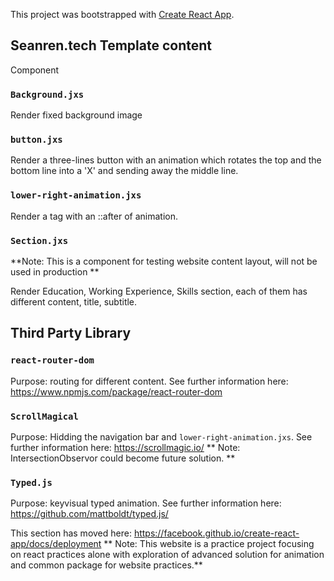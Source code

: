 This project was bootstrapped with [Create React App](https://github.com/facebook/create-react-app).

## Seanren.tech Template content

Component 

### `Background.jxs`

Render fixed background image 

### `button.jxs`

Render a three-lines button with an animation which rotates the top and the bottom line into a 'X' and sending away the middle line.  

### `lower-right-animation.jxs`
 
 Render a <a> tag with an ::after of animation.  

### `Section.jxs`

**Note: This is a component for testing website content layout, will not be used in production **

Render Education, Working Experience, Skills section, each of them has different content, title, subtitle. 

## Third Party Library


### `react-router-dom`

Purpose: routing for different content.
See further information here: https://www.npmjs.com/package/react-router-dom

### `ScrollMagical`

Purpose: Hidding the navigation bar and `lower-right-animation.jxs`. 
See further information here: https://scrollmagic.io/
** Note: IntersectionObservor could become future solution. **

### `Typed.js`

Purpose: keyvisual typed animation. 
See further information here: https://github.com/mattboldt/typed.js/


This section has moved here: https://facebook.github.io/create-react-app/docs/deployment
** Note: This website is a practice project focusing on react practices alone with exploration of advanced solution for animation and common package for website practices.**
